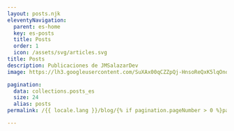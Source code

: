 ```yaml
---
layout: posts.njk
eleventyNavigation:
  parent: es-home
  key: es-posts
  title: Posts
  order: 1
  icon: /assets/svg/articles.svg
title: Posts
description: Publicaciones de JMSalazarDev
image: https://lh3.googleusercontent.com/SuXAx00qCZZpQj-HnsoReQxK5lqOnqH4QMFOURnaSqMQef243MxCs_Cs6WzlrlMZeQectdWnY1gv9zDydaA#width=1280&height=400

pagination:
  data: collections.posts_es
  size: 24
  alias: posts
permalink: /{{ locale.lang }}/blog/{% if pagination.pageNumber > 0 %}page-{{ pagination.pageNumber + 1 }}/{% endif %}

---
```

